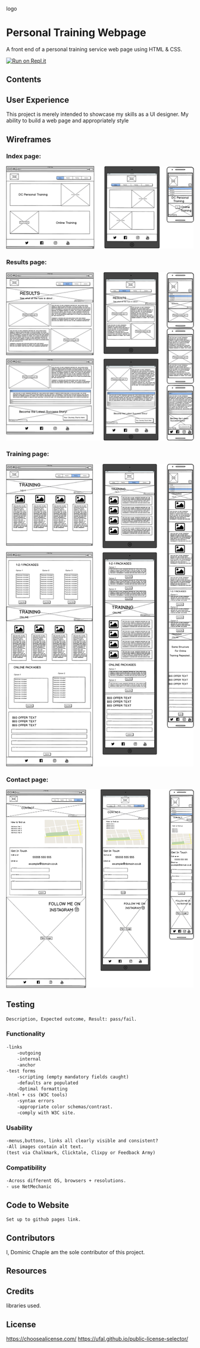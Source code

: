 logo 
# Personal Training Webpage

A front end of a personal training service web page using HTML &amp; CSS.

[![Run on Repl.it](https://repl.it/badge/github/Domchap90/personal-training)](https://repl.it/github/Domchap90/personal-training)

## Contents



## User Experience

This project is merely intended to showcase my skills as a UI designer. My ability to build a web page and appropriately style 

## Wireframes

### Index page:

<img src="wireframes/index_page.png" alt="markups of index page">

### Results page:

<img src="wireframes/results_page.png" alt="markups of results page">

### Training page:

<img src="wireframes/training_page.png" alt="markups of training page">

### Contact page:

<img src="wireframes/contact_page.png" alt="markups of contact page">

## Testing
    Description, Expected outcome, Result: pass/fail.
### Functionality

    -links
        -outgoing
        -internal
        -anchor 
    -test forms
        -scripting (empty mandatory fields caught)
        -defaults are populated
        -Optimal formatting
    -html + css (W3C tools)
        -syntax errors
        -appropriate color schemas/contrast.
        -comply with W3C site.

### Usability

    -menus,buttons, links all clearly visible and consistent?
    -All images contain alt text.
    (test via Chalkmark, Clicktale, Clixpy or Feedback Army)

### Compatibility
    -Across different OS, browsers + resolutions.
    - use NetMechanic

## Code to Website
    Set up to github pages link.

## Contributors

I, Dominic Chaple am the sole contributor of this project.

## Resources

## Credits

libraries used.

## License

https://choosealicense.com/
https://ufal.github.io/public-license-selector/